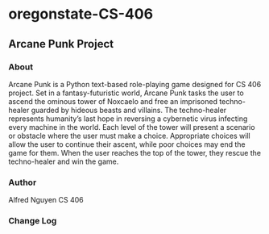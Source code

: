 # oregonstate-CS-406
## Arcane Punk Project

### About 
Arcane Punk is a Python text-based role-playing game designed for CS 406 project. Set in a fantasy-futuristic world, 
Arcane Punk tasks the user to ascend the ominous tower of Noxcaelo and free an imprisoned techno-healer guarded by 
hideous beasts and villains. The techno-healer represents humanity’s last hope in reversing a cybernetic virus 
infecting every machine in the world. Each level of the tower will present a scenario or obstacle where the user 
must make a choice. Appropriate choices will allow the user to continue their ascent, while poor choices may end 
the game for them. When the user reaches the top of the tower, they rescue the techno-healer and win the game.

### Author 
Alfred Nguyen
CS 406

### Change Log
